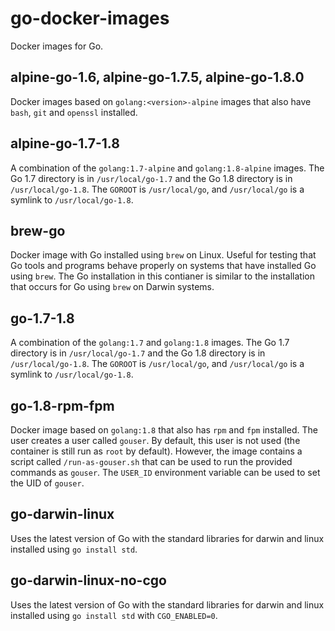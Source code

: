 go-docker-images
================

Docker images for Go.

alpine-go-1.6, alpine-go-1.7.5, alpine-go-1.8.0
-----------------------------------------------
Docker images based on `golang:<version>-alpine` images that also have `bash`, `git` and `openssl` installed.

alpine-go-1.7-1.8
-----------------
A combination of the `golang:1.7-alpine` and `golang:1.8-alpine` images. The Go 1.7 directory is in `/usr/local/go-1.7` and the Go 1.8 directory is in `/usr/local/go-1.8`. The `GOROOT` is `/usr/local/go`, and `/usr/local/go` is a symlink to `/usr/local/go-1.8`.

brew-go
-------
Docker image with Go installed using `brew` on Linux. Useful for testing that Go tools and programs behave properly on systems that have installed Go using `brew`. The Go installation in this contianer is similar to the installation that occurs for Go using `brew` on Darwin systems.

go-1.7-1.8
----------
A combination of the `golang:1.7` and `golang:1.8` images. The Go 1.7 directory is in `/usr/local/go-1.7` and the Go 1.8 directory is in `/usr/local/go-1.8`. The `GOROOT` is `/usr/local/go`, and `/usr/local/go` is a symlink to `/usr/local/go-1.8`.

go-1.8-rpm-fpm
--------------
Docker image based on `golang:1.8` that also has `rpm` and `fpm` installed. The user creates a user called `gouser`. By default, this user is not used (the container is still run as `root` by default). However, the image contains a script called `/run-as-gouser.sh` that can be used to run the provided commands as `gouser`. The `USER_ID` environment variable can be used to set the UID of `gouser`.

go-darwin-linux
---------------
Uses the latest version of Go with the standard libraries for darwin and linux installed using `go install std`.

go-darwin-linux-no-cgo
----------------------
Uses the latest version of Go with the standard libraries for darwin and linux installed using `go install std` with `CGO_ENABLED=0`.
